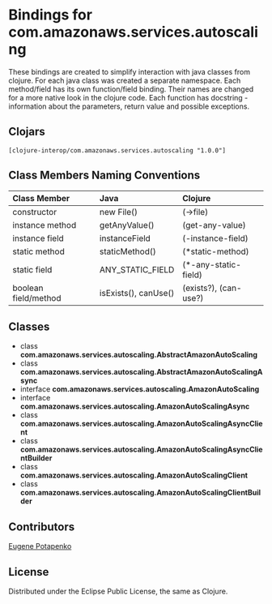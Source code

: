 # Bindings for com.amazonaws.services.autoscaling

These bindings are created to simplify interaction with java classes from clojure.
For each java class was created a separate namespace.
Each method/field has its own function/field binding.
Their names are changed for a more native look in the clojure code. Each function has docstring - information about the parameters, return value and possible exceptions.

## Clojars

```
[clojure-interop/com.amazonaws.services.autoscaling "1.0.0"]
```

## Class Members Naming Conventions

| Class Member | Java | Clojure |
|:--|:--|:--|
| constructor | new File() | (->file) |
| instance method | getAnyValue() | (get-any-value) |
| instance field | instanceField | (-instance-field) |
| static method | staticMethod() | (*static-method) |
| static field | ANY_STATIC_FIELD | (*-any-static-field) |
| boolean field/method | isExists(), canUse() | (exists?), (can-use?) |

## Classes

- class **com.amazonaws.services.autoscaling.AbstractAmazonAutoScaling**
- class **com.amazonaws.services.autoscaling.AbstractAmazonAutoScalingAsync**
- interface **com.amazonaws.services.autoscaling.AmazonAutoScaling**
- interface **com.amazonaws.services.autoscaling.AmazonAutoScalingAsync**
- class **com.amazonaws.services.autoscaling.AmazonAutoScalingAsyncClient**
- class **com.amazonaws.services.autoscaling.AmazonAutoScalingAsyncClientBuilder**
- class **com.amazonaws.services.autoscaling.AmazonAutoScalingClient**
- class **com.amazonaws.services.autoscaling.AmazonAutoScalingClientBuilder**

## Contributors

[Eugene Potapenko](https://github.com/potapenko/)

## License

Distributed under the Eclipse Public License, the same as Clojure.
